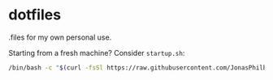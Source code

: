 # dotfiles

.files for my own personal use.

Starting from a fresh machine? Consider `startup.sh`:
```bash
/bin/bash -c "$(curl -fsSl https://raw.githubusercontent.com/JonasPhilbert/dotfiles/master/setup.sh)"
```
